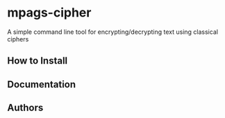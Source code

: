 # mpags-cipher
A simple command line tool for encrypting/decrypting text using classical ciphers

## How to Install

## Documentation

## Authors
